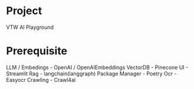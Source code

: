 # Project
VTW AI Playground

# Prerequisite
LLM / Embedings - OpenAI / OpenAIEmbeddings
VectorDB - Pinecone
UI - Streamlit
Rag - langchain(langgraph)
Package Manager - Poetry
Ocr - Easyocr
Crawling - Crawl4ai